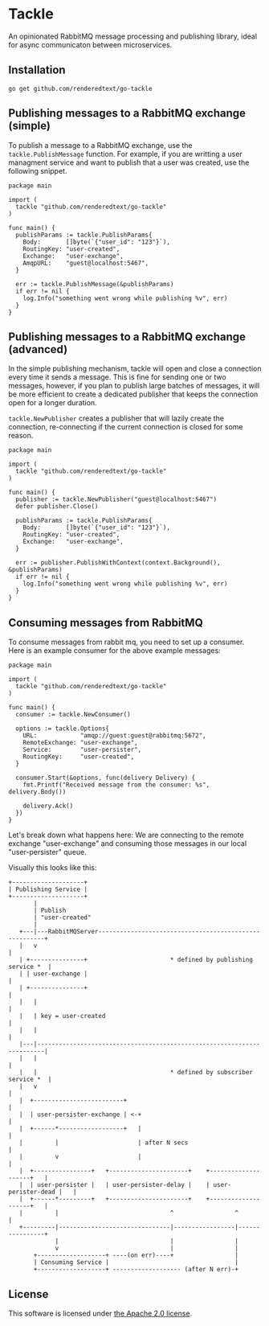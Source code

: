 # Tackle

An opinionated RabbitMQ message processing and publishing library, ideal
for async communicaton between microservices.

## Installation

```
go get github.com/renderedtext/go-tackle
```

## Publishing messages to a RabbitMQ exchange (simple)

To publish a message to a RabbitMQ exchange, use the `tackle.PublishMessage`
function. For example, if you are writting a user managment service and want
to publish that a user was created, use the following snippet.

``` golang
package main

import (
  tackle "github.com/renderedtext/go-tackle"
)

func main() {
  publishParams := tackle.PublishParams{
    Body:       []byte(`{"user_id": "123"}`),
    RoutingKey: "user-created",
    Exchange:   "user-exchange",
    AmqpURL:    "guest@localhost:5467",
  }

  err := tackle.PublishMessage(&publishParams)
  if err != nil {
    log.Info("something went wrong while publishing %v", err)
  }
}
```

## Publishing messages to a RabbitMQ exchange (advanced)

In the simple publishing mechanism, tackle will open and close a connection
every time it sends a message. This is fine for sending one or two messages,
however, if you plan to publish large batches of messages, it will be more
efficient to create a dedicated publisher that keeps the connection open
for a longer duration.

`tackle.NewPublisher` creates a publisher that will lazily create the connection,
re-connecting if the current connection is closed for some reason.

``` golang
package main

import (
  tackle "github.com/renderedtext/go-tackle"
)

func main() {
  publisher := tackle.NewPublisher("guest@localhost:5467")
  defer publisher.Close()

  publishParams := tackle.PublishParams{
    Body:       []byte(`{"user_id": "123"}`),
    RoutingKey: "user-created",
    Exchange:   "user-exchange",
  }

  err := publisher.PublishWithContext(context.Background(), &publishParams)
  if err != nil {
    log.Info("something went wrong while publishing %v", err)
  }
}
```

## Consuming messages from RabbitMQ

To consume messages from rabbit mq, you need to set up a consumer.
Here is an example consumer for the above example messages:

``` golang
package main

import (
  tackle "github.com/renderedtext/go-tackle"
)

func main() {
  consumer := tackle.NewConsumer()

  options := tackle.Options{
    URL:            "amqp://guest:guest@rabbitmq:5672",
    RemoteExchange: "user-exchange",
    Service:        "user-persister",
    RoutingKey:     "user-created",
  }

  consumer.Start(&options, func(delivery Delivery) {
    fmt.Printf("Received message from the consumer: %s", delivery.Body())

    delivery.Ack()
  })
}
```

Let's break down what happens here: We are connecting to the remote exchange
"user-exchange" and consuming those messages in our local "user-persister" 
queue.

Visually this looks like this:

```
+--------------------+
| Publishing Service |
+--------------------+
       | 
       | Publish 
       | "user-created"
       |           
   +---|---RabbitMQServer-------------------------------------------------------+
   |   v                                                                        |
   | +---------------+                       * defined by publishing service *  |
   | | user-exchange |                                                          |
   | +---------------+                                                          |
   |   |                                                                        |
   |   | key = user-created                                                     |
   |   |                                                                        |
   |---|------------------------------------------------------------------------|
   |   |                                                                        |
   |   |                                     * defined by subscriber service *  |
   |   v                                                                        |
   |  +-------------------------+                                               |
   |  | user-persister-exchange | <-+                                           |
   |  +------*------------------+   |                                           |
   |         |                      | after N secs                              |
   |         v                      |                                           |
   |  +----------------+   +----------------------+    +--------------------+   |
   |  | user-persister |   | user-persister-delay |    | user-perister-dead |   |
   |  +------*---------+   +----------------------+    +--------------------+   |
   |         |                               ^                 ^                |
   +---------|-------------------------------|-----------------|----------------+
             |                               |                 |
             v                               |                 |
       +-------------------+ ----(on err)----+                 |
       | Consuming Service |                                   |
       +-------------------+ ------------------- (after N err)-+
```

## License

This software is licensed under [the Apache 2.0 license](LICENSE).